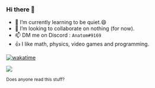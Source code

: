### Hi there 👋

- 🌱 I’m currently learning to be quiet.😄
- 👯 I’m looking to collaborate on nothing (for now).
- 📫 DM me on Discord : `Anatom#9169`
- 👍 I like math, physics, video games and programming.

[![wakatime](https://wakatime.com/badge/user/8d3a9fe1-5756-43c0-9b5d-ea9d3f5e5812.svg)](https://www.youtube.com/watch?v=dQw4w9WgXcQ)

<a href="https://github.com/anuraghazra/github-readme-stats">
  <img align="center" src="https://github-readme-stats.vercel.app/api?username=anatom3000&show_icons=true&theme=transparent&hide_border=true" />
</a>

<sub>Does anyone read this stuff?</sub>
